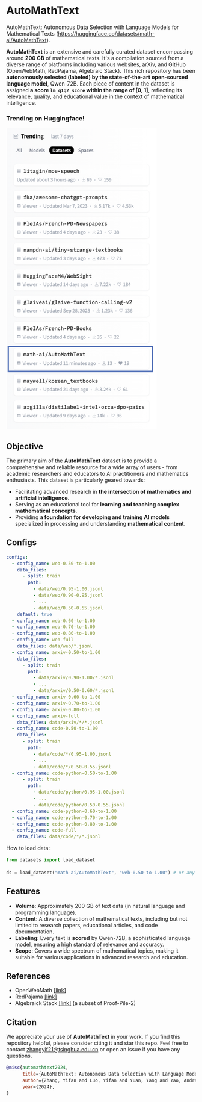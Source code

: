 # AutoMathText
AutoMathText: Autonomous Data Selection with Language Models for Mathematical Texts (https://huggingface.co/datasets/math-ai/AutoMathText).

**AutoMathText** is an extensive and carefully curated dataset encompassing around **200 GB** of mathematical texts. It's a compilation sourced from a diverse range of platforms including various websites, arXiv, and GitHub (OpenWebMath, RedPajama, Algebraic Stack). This rich repository has been **autonomously selected (labeled) by the state-of-the-art open-sourced language model**, Qwen-72B. Each piece of content in the dataset is assigned **a score `lm_q1q2_score` within the range of [0, 1]**, reflecting its relevance, quality, and educational value in the context of mathematical intelligence.

### Trending on Huggingface!
<img src="./images/huggingface-trending.png" alt="Trending on Huggingface!" width="400" height="800">

## Objective

The primary aim of the **AutoMathText** dataset is to provide a comprehensive and reliable resource for a wide array of users - from academic researchers and educators to AI practitioners and mathematics enthusiasts. This dataset is particularly geared towards:

- Facilitating advanced research in **the intersection of mathematics and artificial intelligence**.
- Serving as an educational tool for **learning and teaching complex mathematical concepts**.
- Providing **a foundation for developing and training AI models** specialized in processing and understanding **mathematical content**.

## Configs

```YAML
configs:
  - config_name: web-0.50-to-1.00
    data_files:
      - split: train
        path:
          - data/web/0.95-1.00.jsonl
          - data/web/0.90-0.95.jsonl
          - ...
          - data/web/0.50-0.55.jsonl
    default: true
  - config_name: web-0.60-to-1.00
  - config_name: web-0.70-to-1.00
  - config_name: web-0.80-to-1.00
  - config_name: web-full
    data_files: data/web/*.jsonl
  - config_name: arxiv-0.50-to-1.00
    data_files:
      - split: train
        path:
          - data/arxiv/0.90-1.00/*.jsonl
          - ...
          - data/arxiv/0.50-0.60/*.jsonl
  - config_name: arxiv-0.60-to-1.00
  - config_name: arxiv-0.70-to-1.00
  - config_name: arxiv-0.80-to-1.00
  - config_name: arxiv-full
    data_files: data/arxiv/*/*.jsonl
  - config_name: code-0.50-to-1.00
    data_files:
      - split: train
        path:
          - data/code/*/0.95-1.00.jsonl
          - ...
          - data/code/*/0.50-0.55.jsonl
  - config_name: code-python-0.50-to-1.00
      - split: train
        path:
          - data/code/python/0.95-1.00.jsonl
          - ...
          - data/code/python/0.50-0.55.jsonl
  - config_name: code-python-0.60-to-1.00
  - config_name: code-python-0.70-to-1.00
  - config_name: code-python-0.80-to-1.00
  - config_name: code-full
    data_files: data/code/*/*.jsonl
```

How to load data:

```python
from datasets import load_dataset

ds = load_dataset("math-ai/AutoMathText", "web-0.50-to-1.00") # or any valid config_name
```

## Features

- **Volume**: Approximately 200 GB of text data (in natural language and programming language).
- **Content**: A diverse collection of mathematical texts, including but not limited to research papers, educational articles, and code documentation.
- **Labeling**: Every text is **scored** by Qwen-72B, a sophisticated language model, ensuring a high standard of relevance and accuracy.
- **Scope**: Covers a wide spectrum of mathematical topics, making it suitable for various applications in advanced research and education.

## References

- OpenWebMath [[link]](https://huggingface.co/datasets/open-web-math/open-web-math)
- RedPajama [[link]](https://huggingface.co/datasets/togethercomputer/RedPajama-Data-1T)
- Algebraick Stack [[link]](https://huggingface.co/datasets/EleutherAI/proof-pile-2) (a subset of Proof-Pile-2)

## Citation 
We appreciate your use of **AutoMathText** in your work. If you find this repository helpful, please consider citing it and star this repo. Feel free to contact zhangyif21@tsinghua.edu.cn or open an issue if you have any questions.

```bibtex
@misc{automathtext2024,
      title={AutoMathText: Autonomous Data Selection with Language Models for Mathematical Texts},
      author={Zhang, Yifan and Luo, Yifan and Yuan, Yang and Yao, Andrew Chi-Chih},
      year={2024},
}
